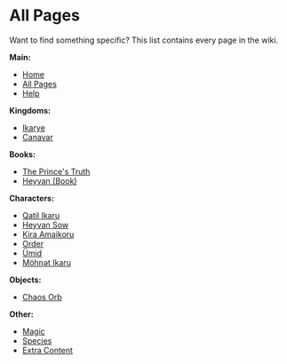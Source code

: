 # All Pages

Want to find something specific? This list contains every page in the wiki.

**Main:**
* [Home](/home)
* [All Pages](/all-pages)
* [Help](/help)

**Kingdoms:**
* [Ikarye](/ikarye)
* [Canavar](/canavar)

**Books:**
* [The Prince's Truth](/the-prince's-truth)
* [Heyvan (Book)](/heyvan-(book))

**Characters:**
* [Qatil Ikaru](/qatil-ikaru)
* [Heyvan Sow](/heyvan-sow)
* [Kira Amaikoru](/kira-amaikoru)
* [Order](/order)
* [Ümid](/ümid)
* [Möhnət Ikaru](/möhnət-ikaru)

**Objects:**
* [Chaos Orb](/chaos-orb)

**Other:**
* [Magic](/magic)
* [Species](/species)
* [Extra Content](/extra-content)
